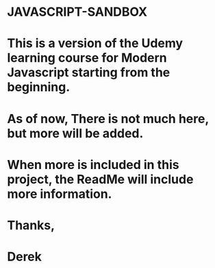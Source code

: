# JAVASCRIPT-SANDBOX

# This is a version of the Udemy learning course for Modern Javascript starting from the beginning.
# As of now, There is not much here, but more will be added.
# When more is included in this project, the ReadMe will include more information.
# Thanks,
# Derek
